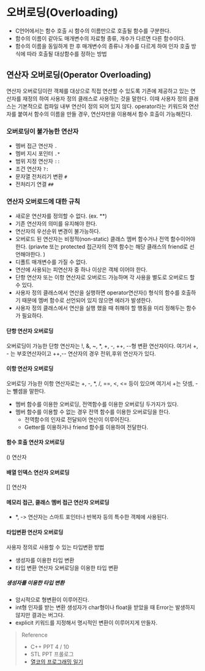 # 오버로딩(Overloading)

- C언어에서는 함수 호출 시 함수의 이름만으로 호출될 함수를 구분한다.
- 함수의 이름이 같아도 매개변수의 자료형 종류, 개수가 다르면 다른 함수이다.
- 함수의 이름을 동일하게 한 후 매개변수의 종류나 개수를 다르게 하여 인자 호출 방식에 따라 호출될 대상함수를 정하는 방법

## 연산자 오버로딩(Operator Overloading)

연산자 오버로딩이란 객체를 대상으로 직접 연산할 수 있도록 기존에 제공하고 있는 연산자를 재정의 하여 사용자 정의 클래스로 사용하는 것을 말한다. 이때 사용자 정의 클래스는 기본적으로 컴파일 내부 연산이 정의 되어 있지 않다. operator라는 키워드와 연산자를 붙여서 함수의 이름을 만들 경우, 연산자만을 이용해서 함수 호출이 가능해진다.

### 오버로딩이 불가능한 연산자

- 멤버 접근 연산자 `.`
- 멤버 지시 포인터 `.*`
- 범위 지정 연산자 `::`
- 조건 연산자 `?:`
- 문자열 전처리기 변환 `#`
- 전처리기 연결 `##`

### 연산자 오버로드에 대한 규칙

- 새로운 연산자를 정의할 수 없다.  (ex. **)
- 기존 연산자의 의미를 유지해야 한다.
- 연산자의 우선순위 변경이 불가능하다.
- 오버로드 된 연산자는 비정적(non-static) 클래스 멤버 함수거나 전역 함수이어야 한다. (priavte 또는 protected 접근자의 전역 함수는 해당 클래스의 friend로 선언해야한다. )
- 디폴트 매개변수를 가질 수 없다.
- 연산에 사용되는 피연산자 중 하나 이상은 객체 이어야 한다.
- 단항 연산자 또는 이항 연산자로 오버로드 가능하며 각 사용을 별도로 오버로드 할 수 있다.
- 사용자 정의 클래스에서 연산을 실행하면 operator연산자() 형식의 함수를 호출하기 때문에 멤버 함수로 선언되어 있지 않으면 에러가 발생한다.
- 사용자 정의 클래스에서 연산을 실행 했을 때 취해야 할 행동을 미리 정해두는 함수가 필요하다.

#### 단항 연산자 오버로딩

오버로딩이 가능한 단항 연산자는 !, &, ~, *, +, -, ++, --형 변환 연산자이다. 여기서 +, - 는 부호연산자이고 ++,-- 연산자의 경우 전위,후위 연산자가 있다.

#### 이항 연산자 오버로딩

오버로딩 가능한 이항 연산자로는 +, -, *, /, ==, <, <= 등이 있으며 여기서 +는 덧셈, -는 뺄셈을 말한다.

- 멤버 함수를 이용한 오버로딩, 전역함수를 이용한 오버로딩 두가지가 있다.
- 멤버 함수를 이용할 수 없는 경우 전역 함수를 이용한 오버로딩을 한다.
  - 전역함수의 인자로 전달되어 연산이 이루어진다.
  - Getter를 이용하거나 friend 함수를 이용하여 전달한다.

#### 함수 호출 연산자 오버로딩

() 연산자

#### 배열 인덱스 연산자 오버로딩

[] 연산자

#### 메모리 접근, 클래스 멤버 접근 연산자 오버로딩

- *, -> 연산자는 스마트 포인터나 반복자 등의 특수한 객체에 사용된다.

#### 타입변환 연산자 오버로딩

사용자 정의로 사용할 수 있는 타입변환 방법

- 생성자를 이용한 타입 변환
- 타입 변환 연산자 오버로딩을 이용한 타입 변환

##### 생성자를 이용한 타입 변환

- 암시적으로 형변환이 이루어진다.
- int형 인자를 받는 변환 생성자가 char형이나 float을 받았을 때 Error는 발생하지 않지만 결과는 버그다.
- explicit 키워드를 지정해서 명시적인 변환이 이루어지게 만들자.





> Reference
>
> - C++ PPT 4 / 10 
> - STL PPT 프롤로그
> - [열코의 프로그래밍 일기](https://yeolco.tistory.com/119)

